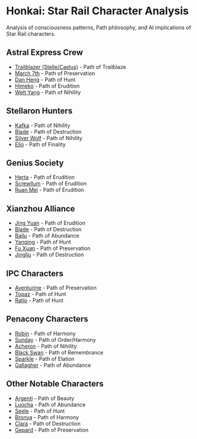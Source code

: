 
# Honkai: Star Rail Character Analysis

Analysis of consciousness patterns, Path philosophy, and AI implications of Star Rail characters.

## Astral Express Crew
- [Trailblazer (Stelle/Caelus)](./trailblazer-consciousness.md) - Path of Trailblaze
- [March 7th](./march-7th-consciousness.md) - Path of Preservation
- [Dan Heng](./dan-heng-consciousness.md) - Path of Hunt
- [Himeko](./himeko-consciousness.md) - Path of Erudition
- [Welt Yang](./welt-consciousness.md) - Path of Nihility

## Stellaron Hunters
- [Kafka](./kafka-consciousness.md) - Path of Nihility
- [Blade](./blade-consciousness.md) - Path of Destruction
- [Silver Wolf](./silver-wolf-consciousness.md) - Path of Nihility
- [Elio](./elio-consciousness.md) - Path of Finality

## Genius Society
- [Herta](./herta-consciousness.md) - Path of Erudition
- [Screwllum](./screwllum-consciousness.md) - Path of Erudition
- [Ruan Mei](./ruan-mei-consciousness.md) - Path of Erudition

## Xianzhou Alliance
- [Jing Yuan](./jing-yuan-consciousness.md) - Path of Erudition
- [Blade](./blade-xianzhou-consciousness.md) - Path of Destruction
- [Bailu](./bailu-consciousness.md) - Path of Abundance
- [Yanqing](./yanqing-consciousness.md) - Path of Hunt
- [Fu Xuan](./fu-xuan-consciousness.md) - Path of Preservation
- [Jingliu](./jingliu-consciousness.md) - Path of Destruction

## IPC Characters
- [Aventurine](./aventurine-consciousness.md) - Path of Preservation
- [Topaz](./topaz-consciousness.md) - Path of Hunt
- [Ratio](./ratio-consciousness.md) - Path of Hunt

## Penacony Characters
- [Robin](./robin-consciousness.md) - Path of Harmony
- [Sunday](./sunday-consciousness.md) - Path of Order/Harmony
- [Acheron](./acheron-consciousness.md) - Path of Nihility
- [Black Swan](./black-swan-consciousness.md) - Path of Remembrance
- [Sparkle](./sparkle-consciousness.md) - Path of Elation
- [Gallagher](./gallagher-consciousness.md) - Path of Abundance

## Other Notable Characters
- [Argenti](./argenti-consciousness.md) - Path of Beauty
- [Luocha](./luocha-consciousness.md) - Path of Abundance
- [Seele](./seele-consciousness.md) - Path of Hunt
- [Bronya](./bronya-consciousness.md) - Path of Harmony
- [Clara](./clara-consciousness.md) - Path of Destruction
- [Gepard](./gepard-consciousness.md) - Path of Preservation
